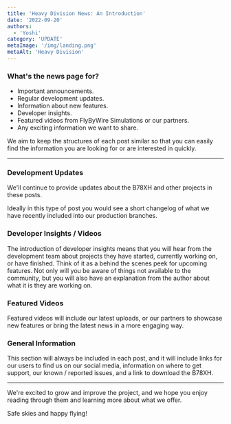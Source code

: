 ```yaml
---
title: 'Heavy Division News: An Introduction'
date: '2022-09-20'
authors:
  - 'Yoshi'
category: 'UPDATE'
metaImage: '/img/landing.png'
metaAlt: 'Heavy Division'
---
```


### What's the news page for?

* Important announcements.
* Regular development updates.
* Information about new features.
* Developer insights.
* Featured videos from FlyByWire Simulations or our partners.
* Any exciting information we want to share.

We aim to keep the structures of each post similar so that you can easily find the information you are looking for or are interested in quickly.

***

### Development Updates

We'll continue to provide updates about the B78XH and other projects in these posts. 

Ideally in this type of post you would see a short changelog of what we have recently included into our production branches.

### Developer Insights / Videos

The introduction of developer insights means that you will hear from the development team about projects they have started, currently working on, or have finished. Think of it as a behind the scenes peek for upcoming features. Not only will you be aware of things not available to the community, but you will also have an explanation from the author about what it is they are working on.

### Featured Videos

Featured videos will include our latest uploads, or our partners to showcase new features or bring the latest news in a more engaging way.

### General Information

This section will always be included in each post, and it will include links for our users to find us on our social media, information on where to get support, our known / reported issues, and a link to download the B78XH.

***

We're excited to grow and improve the project, and we hope you enjoy reading through them and learning more about what we offer.

Safe skies and happy flying!
